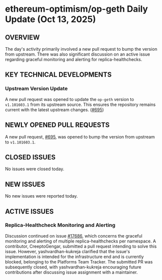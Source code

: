 # ethereum-optimism/op-geth Daily Update (Oct 13, 2025)
## OVERVIEW 
The day's activity primarily involved a new pull request to bump the version from upstream. There was also significant discussion on an active issue regarding graceful monitoring and alerting for replica-healthchecks.

## KEY TECHNICAL DEVELOPMENTS
### Upstream Version Update
A new pull request was opened to update the `op-geth` version to `v1.101603.1` from its upstream source. This ensures the repository remains current with the latest upstream changes. ([#695](https://github.com/ethereum-optimism/op-geth/pull/695))

## NEWLY OPENED PULL REQUESTS
A new pull request, [#695](https://github.com/ethereum-optimism/op-geth/pull/695), was opened to bump the version from upstream to `v1.101603.1`.

## CLOSED ISSUES
No issues were closed today.

## NEW ISSUES
No new issues were reported today.

## ACTIVE ISSUES
### Replica-Healthcheck Monitoring and Alerting
Discussion continued on issue [#17686](https://github.com/ethereum-optimism/op-geth/issues/17686), which concerns the graceful monitoring and alerting of multiple replica-healthchecks per namespace. A contributor, CreeptoGengar, submitted a pull request intending to solve this issue. However, yashvardhan-kukreja clarified that the issue's implementation is intended for the infrastructure end and is currently blocked, belonging to the Platforms Team Tracker. The submitted PR was subsequently closed, with yashvardhan-kukreja encouraging future contributions after discussing issue assignment with a maintainer.